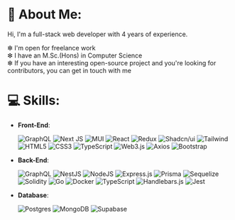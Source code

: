 # 💫 About Me:
Hi, I'm a full-stack web developer with 4 years of experience.

❇ I'm open for freelance work <br />
❇ I have an M.Sc.(Hons) in Computer Science <br />
❇ If you have an interesting open-source project and you're looking for contributors, you can get in touch with me <br />


# 💻 Skills:

<p align="center">
    
- **Front-End**:
  
  ![GraphQL](https://img.shields.io/badge/-GraphQL-E10098?style=for-the-badge&logo=graphql&logoColor=white)
  ![Next JS](https://img.shields.io/badge/Next-black?style=for-the-badge&logo=next.js&logoColor=white)
  ![MUI](https://img.shields.io/badge/MUI-%230081CB.svg?style=for-the-badge&logo=mui&logoColor=white)
  ![React](https://img.shields.io/badge/react-%2320232a.svg?style=for-the-badge&logo=react&logoColor=%2361DAFB)
  ![Redux](https://img.shields.io/badge/redux-%23593d88.svg?style=for-the-badge&logo=redux&logoColor=white)
  ![Shadcn/ui](https://img.shields.io/badge/shadcn/ui-000000.svg?style=for-the-badge&logo=shadcn/ui&logoColor=white)
  ![Tailwind](https://img.shields.io/badge/Tailwind%20CSS-06B6D4.svg?style=for-the-badge&logo=Tailwind-CSS&logoColor=white)
  ![HTML5](https://img.shields.io/badge/HTML5%20-%23E34F26.svg?style=for-the-badge&logo=html5&logoColor=white)
  ![CSS3](https://img.shields.io/badge/CSS%20-%231572B6.svg?style=for-the-badge&logo=css3&logoColor=white)
  ![TypeScript](https://img.shields.io/badge/typescript-%23007ACC.svg?style=for-the-badge&logo=typescript&logoColor=white)
  ![Web3.js](https://img.shields.io/badge/Web3.js-F16822.svg?style=for-the-badge&logo=web3dotjs&logoColor=white)
  ![Axios](https://img.shields.io/badge/axios-671ddf?&style=for-the-badge&logo=axios&logoColor=white)
  ![Bootstrap](https://img.shields.io/badge/Bootstrap-563D7C?style=for-the-badge&logo=bootstrap&logoColor=white)

- **Back-End**:
  
  ![GraphQL](https://img.shields.io/badge/-GraphQL-E10098?style=for-the-badge&logo=graphql&logoColor=white)
  ![NestJS](https://img.shields.io/badge/nestjs-%23E0234E.svg?style=for-the-badge&logo=nestjs&logoColor=white)
  ![NodeJS](https://img.shields.io/badge/node.js-6DA55F?style=for-the-badge&logo=node.js&logoColor=white)
  ![Express.js](https://img.shields.io/badge/express.js-%23404d59.svg?style=for-the-badge&logo=express&logoColor=%2361DAFB)
  ![Prisma](https://img.shields.io/badge/Prisma-3982CE?style=for-the-badge&logo=Prisma&logoColor=white)
  ![Sequelize](https://img.shields.io/badge/Sequelize-52B0E7.svg?style=for-the-badge&logo=Sequelize&logoColor=white) 
  ![Solidity](https://img.shields.io/badge/Solidity-%23363636.svg?style=for-the-badge&logo=solidity&logoColor=white) 
  ![Go](https://img.shields.io/badge/go-%2300ADD8.svg?style=for-the-badge&logo=go&logoColor=white)
  ![Docker](https://img.shields.io/badge/Docker-2CA5E0?style=for-the-badge&logo=docker&logoColor=white) 
  ![TypeScript](https://img.shields.io/badge/typescript-%23007ACC.svg?style=for-the-badge&logo=typescript&logoColor=white)
  ![Handlebars.js](https://img.shields.io/badge/Handlebars.js-000000.svg?style=for-the-badge&logo=handlebarsdotjs&logoColor=white)
  ![Jest](https://img.shields.io/badge/Jest-C21325?style=for-the-badge&logo=jest&logoColor=white)
  

- **Database**:
  
  ![Postgres](https://img.shields.io/badge/postgres-%23316192.svg?style=for-the-badge&logo=postgresql&logoColor=white)
  ![MongoDB](https://img.shields.io/badge/MongoDB-%234ea94b.svg?style=for-the-badge&logo=mongodb&logoColor=white)
  ![Supabase](https://img.shields.io/badge/Supabase-181818?style=for-the-badge&logo=supabase&logoColor=white)



<!-- Proudly created with GPRM ( https://gprm.itsvg.in ) -->
